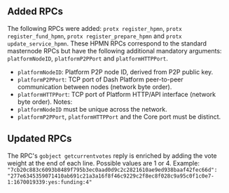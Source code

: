 Added RPCs
--------

The following RPCs were added: `protx register_hpmn`, `protx register_fund_hpmn`, `protx register_prepare_hpmn` and `protx update_service_hpmn`.
These HPMN RPCs correspond to the standard masternode RPCs but have the following additional mandatory arguments: `platformNodeID`, `platformP2PPort` and `platformHTTPPort`.
- `platformNodeID`: Platform P2P node ID, derived from P2P public key.
- `platformP2PPort`: TCP port of Dash Platform peer-to-peer communication between nodes (network byte order).
- `platformHTTPPort`: TCP port of Platform HTTP/API interface (network byte order).
Notes:
- `platformNodeID` must be unique across the network.
- `platformP2PPort`, `platformHTTPPort` and the Core port must be distinct.


Updated RPCs
--------

The RPC's `gobject getcurrentvotes` reply is enriched by adding the vote weight at the end of each line. Possible values are 1 or 4. Example: 
`"7cb20c883c6093b8489f795b3ec0aad0d9c2c2821610ae9ed938baaf42fec66d": "277e6345359071410ab691c21a3a16f8f46c9229c2f8ec8f028c9a95c0f1c0e7-1:1670019339:yes:funding:4"`